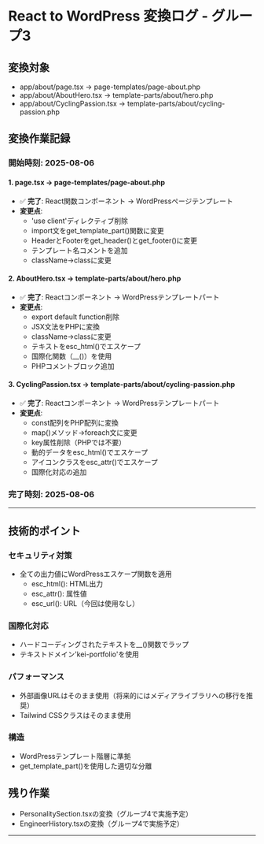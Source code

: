 # React to WordPress 変換ログ - グループ3

## 変換対象
- app/about/page.tsx → page-templates/page-about.php
- app/about/AboutHero.tsx → template-parts/about/hero.php  
- app/about/CyclingPassion.tsx → template-parts/about/cycling-passion.php

## 変換作業記録

### 開始時刻: 2025-08-06

#### 1. page.tsx → page-templates/page-about.php
- ✅ **完了**: React関数コンポーネント → WordPressページテンプレート
- **変更点**:
  - 'use client'ディレクティブ削除
  - import文をget_template_part()関数に変更
  - HeaderとFooterをget_header()とget_footer()に変更
  - テンプレート名コメントを追加
  - className→classに変更

#### 2. AboutHero.tsx → template-parts/about/hero.php
- ✅ **完了**: Reactコンポーネント → WordPressテンプレートパート
- **変更点**:
  - export default function削除
  - JSX文法をPHPに変換
  - className→classに変更
  - テキストをesc_html()でエスケープ
  - 国際化関数（__()）を使用
  - PHPコメントブロック追加

#### 3. CyclingPassion.tsx → template-parts/about/cycling-passion.php
- ✅ **完了**: Reactコンポーネント → WordPressテンプレートパート
- **変更点**:
  - const配列をPHP配列に変換
  - map()メソッド→foreach文に変更
  - key属性削除（PHPでは不要）
  - 動的データをesc_html()でエスケープ
  - アイコンクラスをesc_attr()でエスケープ
  - 国際化対応の追加

### 完了時刻: 2025-08-06

---

## 技術的ポイント

### セキュリティ対策
- 全ての出力値にWordPressエスケープ関数を適用
  - esc_html(): HTML出力
  - esc_attr(): 属性値
  - esc_url(): URL（今回は使用なし）

### 国際化対応
- ハードコーディングされたテキストを__()関数でラップ
- テキストドメイン'kei-portfolio'を使用

### パフォーマンス
- 外部画像URLはそのまま使用（将来的にはメディアライブラリへの移行を推奨）
- Tailwind CSSクラスはそのまま使用

### 構造
- WordPressテンプレート階層に準拠
- get_template_part()を使用した適切な分離

## 残り作業
- PersonalitySection.tsxの変換（グループ4で実施予定）
- EngineerHistory.tsxの変換（グループ4で実施予定）

---